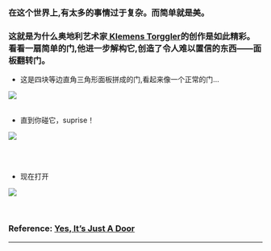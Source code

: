 <!-- 
.. link: 
.. description: 
.. tags: 创意
.. date: 2014/02/13 15:13:10
.. title: Simplicity can be beautiful
.. slug: simplicity-can-be-beautiful
-->


### 在这个世界上,有太多的事情过于复杂。而简单就是美。

### 这就是为什么奥地利艺术家<a href="http://torggler.co.at/" target="_blank"> Klemens Torggler</a>的创作是如此精彩。看看一扇简单的门,他进一步解构它,创造了令人难以置信的东西——面板翻转门。


 -  这是四块等边直角三角形面板拼成的门,看起来像一个正常的门…
 
 <!-- TEASER_END -->
 
 ![](http://ww2.sinaimg.cn/bmiddle/67804861gw1edhszcu02tj208c0ci0t8.jpg) 
<br/><br/>
 
 -  直到你碰它，suprise！
 
 ![](http://ww2.sinaimg.cn/mw1024/67804861gw1edhskbm30gg20go09eu0y.gif)
 
 <br/><br/>
 
 
 -  现在打开
 
 ![](http://ww2.sinaimg.cn/mw1024/67804861gw1edhskal4icg20go09eu0y.gif)
 

<br/>

### Reference: <a href="http://www.viralnova.com/folding-evolution-door/" target="_blank">Yes, It’s Just A Door</a>

* * *
